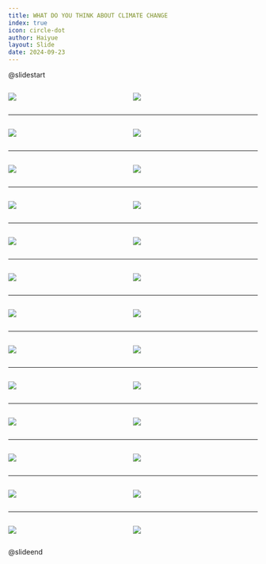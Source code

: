 ```yaml
---
title: WHAT DO YOU THINK ABOUT CLIMATE CHANGE
index: true
icon: circle-dot
author: Haiyue
layout: Slide
date: 2024-09-23
---
```

 
@slidestart

<div style="display:flex">
<div style="flex:1">

![](/reading/english/Level-Y/WHAT%20DO%20YOU%20THINK%20ABOUT%20CLIMATE%20CHANGE/001.webp)
</div>
<div style="flex:1">

![](/reading/english/Level-Y/WHAT%20DO%20YOU%20THINK%20ABOUT%20CLIMATE%20CHANGE/002.webp)
</div>
</div>

---

<div style="display:flex">
<div style="flex:1">

![](/reading/english/Level-Y/WHAT%20DO%20YOU%20THINK%20ABOUT%20CLIMATE%20CHANGE/003.webp)
</div>
<div style="flex:1">

![](/reading/english/Level-Y/WHAT%20DO%20YOU%20THINK%20ABOUT%20CLIMATE%20CHANGE/004.webp)
</div>
</div>

---

<div style="display:flex">
<div style="flex:1">

![](/reading/english/Level-Y/WHAT%20DO%20YOU%20THINK%20ABOUT%20CLIMATE%20CHANGE/005.webp)
</div>
<div style="flex:1">

![](/reading/english/Level-Y/WHAT%20DO%20YOU%20THINK%20ABOUT%20CLIMATE%20CHANGE/006.webp)
</div>
</div>

---

<div style="display:flex">
<div style="flex:1">

![](/reading/english/Level-Y/WHAT%20DO%20YOU%20THINK%20ABOUT%20CLIMATE%20CHANGE/007.webp)
</div>
<div style="flex:1">

![](/reading/english/Level-Y/WHAT%20DO%20YOU%20THINK%20ABOUT%20CLIMATE%20CHANGE/008.webp)
</div>
</div>

---

<div style="display:flex">
<div style="flex:1">

![](/reading/english/Level-Y/WHAT%20DO%20YOU%20THINK%20ABOUT%20CLIMATE%20CHANGE/009.webp)
</div>
<div style="flex:1">

![](/reading/english/Level-Y/WHAT%20DO%20YOU%20THINK%20ABOUT%20CLIMATE%20CHANGE/010.webp)
</div>
</div>

---

<div style="display:flex">
<div style="flex:1">

![](/reading/english/Level-Y/WHAT%20DO%20YOU%20THINK%20ABOUT%20CLIMATE%20CHANGE/011.webp)
</div>
<div style="flex:1">

![](/reading/english/Level-Y/WHAT%20DO%20YOU%20THINK%20ABOUT%20CLIMATE%20CHANGE/012.webp)
</div>
</div>

---

<div style="display:flex">
<div style="flex:1">

![](/reading/english/Level-Y/WHAT%20DO%20YOU%20THINK%20ABOUT%20CLIMATE%20CHANGE/013.webp)
</div>
<div style="flex:1">

![](/reading/english/Level-Y/WHAT%20DO%20YOU%20THINK%20ABOUT%20CLIMATE%20CHANGE/014.webp)
</div>
</div>

---

<div style="display:flex">
<div style="flex:1">

![](/reading/english/Level-Y/WHAT%20DO%20YOU%20THINK%20ABOUT%20CLIMATE%20CHANGE/015.webp)
</div>
<div style="flex:1">

![](/reading/english/Level-Y/WHAT%20DO%20YOU%20THINK%20ABOUT%20CLIMATE%20CHANGE/016.webp)
</div>
</div>

---

<div style="display:flex">
<div style="flex:1">

![](/reading/english/Level-Y/WHAT%20DO%20YOU%20THINK%20ABOUT%20CLIMATE%20CHANGE/017.webp)
</div>
<div style="flex:1">

![](/reading/english/Level-Y/WHAT%20DO%20YOU%20THINK%20ABOUT%20CLIMATE%20CHANGE/018.webp)
</div>
</div>

---

<div style="display:flex">
<div style="flex:1">

![](/reading/english/Level-Y/WHAT%20DO%20YOU%20THINK%20ABOUT%20CLIMATE%20CHANGE/019.webp)
</div>
<div style="flex:1">

![](/reading/english/Level-Y/WHAT%20DO%20YOU%20THINK%20ABOUT%20CLIMATE%20CHANGE/020.webp)
</div>
</div>

---

<div style="display:flex">
<div style="flex:1">

![](/reading/english/Level-Y/WHAT%20DO%20YOU%20THINK%20ABOUT%20CLIMATE%20CHANGE/021.webp)
</div>
<div style="flex:1">

![](/reading/english/Level-Y/WHAT%20DO%20YOU%20THINK%20ABOUT%20CLIMATE%20CHANGE/022.webp)
</div>
</div>

---

<div style="display:flex">
<div style="flex:1">

![](/reading/english/Level-Y/WHAT%20DO%20YOU%20THINK%20ABOUT%20CLIMATE%20CHANGE/023.webp)
</div>
<div style="flex:1">

![](/reading/english/Level-Y/WHAT%20DO%20YOU%20THINK%20ABOUT%20CLIMATE%20CHANGE/024.webp)
</div>
</div>

---

<div style="display:flex">
<div style="flex:1">

![](/reading/english/Level-Y/WHAT%20DO%20YOU%20THINK%20ABOUT%20CLIMATE%20CHANGE/025.webp)
</div>
<div style="flex:1">

![](/reading/english/Level-Y/WHAT%20DO%20YOU%20THINK%20ABOUT%20CLIMATE%20CHANGE/026.webp)
</div>
</div>

@slideend